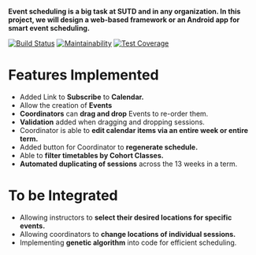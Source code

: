 <b>Event scheduling is a big task at SUTD and in any organization. In this project, we will design a web-based framework or an Android app for smart event scheduling.</b>

[![Build Status](https://travis-ci.org/causztic/smart-events.svg?branch=master)](https://travis-ci.org/causztic/smart-events)
[![Maintainability](https://api.codeclimate.com/v1/badges/517471ecad1083fbb8b6/maintainability)](https://codeclimate.com/github/causztic/smart-events/maintainability)
[![Test Coverage](https://api.codeclimate.com/v1/badges/517471ecad1083fbb8b6/test_coverage)](https://codeclimate.com/github/causztic/smart-events/test_coverage)

<h1>Features Implemented</h1>
<ul>
  <li> Added Link to <b>Subscribe</b> to <b>Calendar.</b> </li>
  <li> Allow the creation of <b>Events</b></li>
  <li> <b>Coordinators</b> can <b>drag and drop</b> Events to re-order them. </li>
  <li> <b>Validation</b> added when dragging and dropping sessions. </li>
  <li> Coordinator is able to <b>edit calendar items via an entire week or entire term.</b> </li>
  <li> Added button for Coordinator to <b>regenerate schedule.</b> </li>
  <li> Able to <b>filter timetables by Cohort Classes.</b> </li>
  <li> <b>Automated duplicating of sessions</b> across the 13 weeks in a term. </li>
</ul>

<h1>To be Integrated</h1>
<ul>
<li> Allowing instructors to <b>select their desired locations for specific events.</b></li>
<li> Allowing coordinators to <b>change locations of individual sessions.</b></li>
<li> Implementing <b>genetic algorithm</b> into code for efficient scheduling. </li>
</ul>

